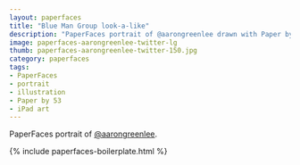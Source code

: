 ```yaml
---
layout: paperfaces
title: "Blue Man Group look-a-like"
description: "PaperFaces portrait of @aarongreenlee drawn with Paper by 53 on an iPad."
image: paperfaces-aarongreenlee-twitter-lg
thumb: paperfaces-aarongreenlee-twitter-150.jpg
category: paperfaces
tags: 
- PaperFaces
- portrait
- illustration
- Paper by 53
- iPad art
---
```


PaperFaces portrait of [@aarongreenlee](http://twitter.com/aarongreenlee).

{% include paperfaces-boilerplate.html %}